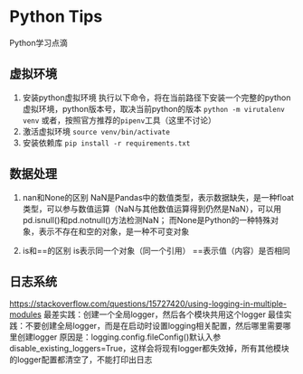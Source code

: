 # Python Tips
Python学习点滴

## 虚拟环境
1. 安装python虚拟环境
执行以下命令，将在当前路径下安装一个完整的python虚拟环境，python版本号，取决当前python的版本
`python -m virutalenv venv`
或者，按照官方推荐的`pipenv`工具（这里不讨论）
2. 激活虚拟环境
`source venv/bin/activate`
3. 安装依赖库
`pip install -r requirements.txt`

## 数据处理
1. nan和None的区别
NaN是Pandas中的数值类型，表示数据缺失，是一种float类型，可以参与数值运算（NaN与其他数值运算得到仍然是NaN），可以用pd.isnull()和pd.notnull()方法检测NaN；
而None是Python的一种特殊对象，表示不存在和空的对象，是一种不可变对象

2. is和==的区别
is表示同一个对象（同一个引用）
==表示值（内容）是否相同

## 日志系统
https://stackoverflow.com/questions/15727420/using-logging-in-multiple-modules
最差实践：创建一个全局logger，然后各个模块共用这个logger
最佳实践：不要创建全局logger，而是在启动时设置logging相关配置，然后哪里需要哪里创建logger
原因是：logging.config.fileConfig()默认入参disable_existing_loggers=True，这样会将现有logger都失效掉，所有其他模块的logger配置都清空了，不能打印出日志
